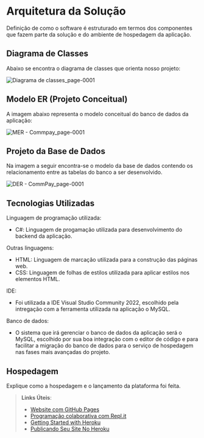# Arquitetura da Solução

Definição de como o software é estruturado em termos dos componentes que fazem parte da solução e do ambiente de hospedagem da aplicação.

## Diagrama de Classes

Abaixo se encontra o diagrama de classes que orienta nosso projeto:

![Diagrama de classes_page-0001](https://user-images.githubusercontent.com/89876269/236642274-7e9cfb7c-a6b4-43e4-90e3-f1cf5b4943b7.jpg)


## Modelo ER (Projeto Conceitual)

A imagem abaixo representa o modelo conceitual do banco de dados da aplicação:

![MER - Commpay_page-0001](https://user-images.githubusercontent.com/89876269/229934476-41539fc9-fdd0-445f-b614-88b9c6b1f821.jpg)


## Projeto da Base de Dados

Na imagem a seguir encontra-se o modelo da base de dados contendo os relacionamento entre as tabelas do banco a ser desenvolvido.

![DER - CommPay_page-0001](https://user-images.githubusercontent.com/89876269/229911930-c32558d7-734c-44ac-a4d6-e9917b15342a.jpg)

## Tecnologias Utilizadas

Linguagem de programação utilizada:
* C#: Linguagem de progamação utilizada para desenvolvimento do backend da aplicação.

Outras linguagens:
* HTML: Linguagem de marcação utilizada para a construção das páginas web.
* CSS: Linguagem de folhas de estilos utilizada para aplicar estilos nos elementos HTML.

IDE:
* Foi utilizada a IDE Visual Studio Community 2022, escolhido pela intregação com a ferramenta utilizada na aplicação o MySQL.

Banco de dados:
* O sistema que irá gerenciar o banco de dados da aplicação será o MySQL, escolhido por sua boa integração com o editor de código e para facilitar a migração do banco de dados para o serviço de hospedagem nas fases mais avançadas do projeto.

## Hospedagem

Explique como a hospedagem e o lançamento da plataforma foi feita.

> **Links Úteis**:
>
> - [Website com GitHub Pages](https://pages.github.com/)
> - [Programação colaborativa com Repl.it](https://repl.it/)
> - [Getting Started with Heroku](https://devcenter.heroku.com/start)
> - [Publicando Seu Site No Heroku](http://pythonclub.com.br/publicando-seu-hello-world-no-heroku.html)
